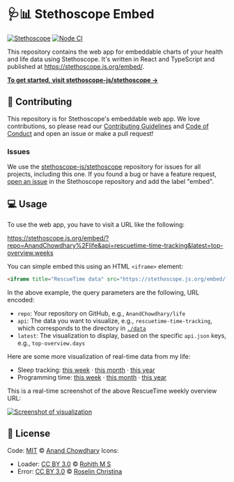 # 🩺📊 Stethoscope Embed

[![Stethoscope](https://stethoscope.js.org/branding/badge-small.svg)](https://stethoscope.js.org)
[![Node CI](https://github.com/stethoscope-js/embed/workflows/Node%20CI/badge.svg)](https://github.com/stethoscope-js/embed/actions?query=workflow%3A%22Node+CI%22)

This repository contains the web app for embeddable charts of your health and life data using Stethoscope. It's written in React and TypeScript and published at https://stethoscope.js.org/embed/.

[**To get started, visit stethoscope-js/stethoscope →**](https://github.com/stethoscope-js/stethoscope)

## 🎁 Contributing

This repository is for Stethoscope's embeddable web app. We love contributions, so please read our [Contributing Guidelines](https://github.com/stethoscope-js/.github/blob/master/CONTRIBUTING.md) and [Code of Conduct](https://github.com/stethoscope-js/.github/blob/master/CODE_OF_CONDUCT.md) and open an issue or make a pull request!

### Issues

We use the [stethoscope-js/stethoscope](https://github.com/stethoscope-js/stethoscope) repository for issues for all projects, including this one. If you found a bug or have a feature request, [open an issue](https://github.com/stethoscope-js/stethoscope/issues) in the Stethoscope repository and add the label "embed".

## 💻 Usage

To use the web app, you have to visit a URL like the following:

https://stethoscope.js.org/embed/?repo=AnandChowdhary%2Flife&api=rescuetime-time-tracking&latest=top-overview.weeks

You can simple embed this using an HTML `<iframe>` element:

```html
<iframe title="RescueTime data" src="https://stethoscope.js.org/embed/?repo=AnandChowdhary%2Flife&api=rescuetime-time-tracking&latest=top-overview.weeks"></iframe>
```

In the above example, the query parameters are the following, URL encoded:

- `repo`: Your repository on GitHub, e.g., `AnandChowdhary/life`
- `api`: The data you want to visualize, e.g., `rescuetime-time-tracking`, which corresponds to the directory in [`./data`](./data)
- `latest`: The visualization to display, based on the specific `api.json` keys, e.g., `top-overview.days`

Here are some more visualization of real-time data from my life:

- Sleep tracking: [this week](https://stethoscope.js.org/embed/?repo=AnandChowdhary%2Flife&api=oura-sleep&latest=total.weeks) · [this month](https://stethoscope.js.org/embed/?repo=AnandChowdhary%2Flife&api=oura-sleep&latest=total.days) · [this year](https://stethoscope.js.org/embed/?repo=AnandChowdhary%2Flife&api=oura-sleep&latest=total.months)
- Programming time: [this week](https://stethoscope.js.org/embed/?repo=AnandChowdhary%2Flife&api=wakatime-time-tracking&latest=weeks) · [this month](https://stethoscope.js.org/embed/?repo=AnandChowdhary%2Flife&api=wakatime-time-tracking&latest=days) · [this year](https://stethoscope.js.org/embed/?repo=AnandChowdhary%2Flife&api=wakatime-time-tracking&latest=months)

This is a real-time screenshot of the above RescueTime weekly overview URL:

[![Screenshot of visualization](https://api.microlink.io/?url=https%3A%2F%2Fanandchowdhary.github.io%2Flife%2F%3Frepo%3DAnandChowdhary%252Flife%26api%3Drescuetime-time-tracking%26latest%3Dtop-overview.weeks&waitFor=5000&waitUntil=networkidle2&screenshot=true&meta=false&embed=screenshot.url&device=ipadlandscape)](https://stethoscope.js.org/embed/?repo=AnandChowdhary%2Flife&api=rescuetime-time-tracking&latest=top-overview.weeks)

## 📄 License

Code: [MIT](./LICENSE) © [Anand Chowdhary](https://anandchowdhary.com)
Icons:
  - Loader: [CC BY 3.0](https://creativecommons.org/licenses/by/3.0/) © [Rohith M S](https://thenounproject.com/rohithdezinr)
  - Error: [CC BY 3.0](https://creativecommons.org/licenses/by/3.0/) © [Roselin Christina](https://thenounproject.com/rosttarose)

